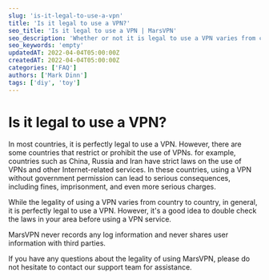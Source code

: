 ```yaml
---
slug: 'is-it-legal-to-use-a-vpn'
title: 'Is it legal to use a VPN?'
seo_title: 'Is it legal to use a VPN | MarsVPN'
seo_description: 'Whether or not it is legal to use a VPN varies from country to country, and it is best to check the laws in your area before deciding whether or not to use one.'
seo_keywords: 'empty'
updatedAT: 2022-04-04T05:00:00Z
createdAT: 2022-04-04T05:00:00Z
categories: ['FAQ']
authors: ['Mark Dinn']
tags: ['diy', 'toy']
---
```


# Is it legal to use a VPN?

In most countries, it is perfectly legal to use a VPN. However, there are some countries that restrict or prohibit the use of VPNs. for example, countries such as China, Russia and Iran have strict laws on the use of VPNs and other Internet-related services. In these countries, using a VPN without government permission can lead to serious consequences, including fines, imprisonment, and even more serious charges.

While the legality of using a VPN varies from country to country, in general, it is perfectly legal to use a VPN. However, it's a good idea to double check the laws in your area before using a VPN service.

MarsVPN never records any log information and never shares user information with third parties.

If you have any questions about the legality of using MarsVPN, please do not hesitate to contact our support team for assistance.
